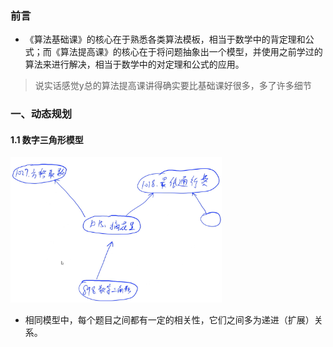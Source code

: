 ### 前言
* 《算法基础课》的核心在于熟悉各类算法模板，相当于数学中的背定理和公式；而《算法提高课》的核心在于将问题抽象出一个模型，并使用之前学过的算法来进行解决，相当于数学中的对定理和公式的应用。
> 说实话感觉y总的算法提高课讲得确实要比基础课好很多，多了许多细节

### 一、动态规划
#### 1.1 数字三角形模型
<img src="算法提高课笔记.assets/image.png" alt="题目之间的关系" style="zoom: 33%;" />

* 相同模型中，每个题目之间都有一定的相关性，它们之间多为递进（扩展）关系。
